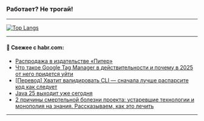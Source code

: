 ### Работает? Не трогай!

---
<!--
#### 🛠️ Technical stack:

![Java](https://img.shields.io/badge/Java-informational?logo=Oracle&style=flat&logoColor=white&color=FF4500)
![Kotlin](https://img.shields.io/badge/Kotlin-informational?logo=Kotlin&style=flat&logoColor=white&color=774D97)
![TS](https://img.shields.io/badge/TypeScript-informational?logo=typeScript&style=flat&logoColor=black&color=017acc)
![Python](https://img.shields.io/badge/Python-informational?logo=Python&style=flat&logoColor=black&color=ffdd54) <br>
![Spring](https://img.shields.io/badge/Spring-informational?logo=Spring&style=flat&logoColor=white&color=6DB33F) 
![SpringBoot](https://img.shields.io/badge/SpringBoot-informational?logo=SpringBoot&style=flat&logoColor=white&color=6DB33F)
![Nest](https://img.shields.io/badge/NestJS-informational?logo=NestJS&style=flat&logoColor=white&color=E0234E) 
![NodeJS](https://img.shields.io/badge/NodeJS-informational?logo=node.js&style=flat&logoColor=white&color=70A760)<br>
![PostgreSQL](https://img.shields.io/badge/PostgreSQL-informational?logo=PostgreSQL&style=flat&logoColor=white&color=DAA520)
![MongoDB](https://img.shields.io/badge/MongoDB-informational?logo=MongoDB&style=flat&logoColor=white&color=870000)
![Apache](https://img.shields.io/badge/Apache-informational?logo=apache&style=flat&logoColor=white&color=f74e28)

___ 
-->

<!--- #### 🛠️ : --->

[![Top Langs](https://github-readme-stats-82jvfl3w3-advtsettinggmailcoms-projects.vercel.app/api/top-langs/?username=zloylis&langs_count=10&hide_title=true&title_color=e6edf3&size_weight=0.5&count_weight=0.5&layout=compact&hide_progress=true&hide_border=true&theme=dracula&hide=css,makefile,cmake)](https://github.com/zloylis)

<!---


####  :octocat:&nbsp;&nbsp; Статистика:

![GitHub stats](https://github-readme-stats-u2qms2cxw-advtsettinggmailcoms-projects.vercel.app/api?username=zloylis&show_icons=true&hide_border=true&theme=dracula&title_color=e6edf3&include_all_commits=true&count_private=true&hide_rank=false&hide_title=true&rank_icon=github)
-->
---

#### 💬 Свежее с habr.com:

<!-- BLOG-POST-LIST:START -->
- [Распродажа в издательстве «Питер»](https://habr.com/ru/companies/piter/articles/947354/?utm_source=habrahabr&utm_medium=rss&utm_campaign=947354)
- [Что такое Google Tag Manager в действительности и почему в 2025 от него придется уйти](https://habr.com/ru/articles/947466/?utm_source=habrahabr&utm_medium=rss&utm_campaign=947466)
- [[Перевод] Хватит валидировать CLI — сначала лучше распарсите код как следует](https://habr.com/ru/articles/947450/?utm_source=habrahabr&utm_medium=rss&utm_campaign=947450)
- [Java 25 выходит уже сегодня](https://habr.com/ru/companies/spring_aio/articles/947420/?utm_source=habrahabr&utm_medium=rss&utm_campaign=947420)
- [2 причины смертельной болезни проекта: устаревшие технологии и монополия на знания. Рассказываем, как это лечить](https://habr.com/ru/companies/surfstudio/articles/947362/?utm_source=habrahabr&utm_medium=rss&utm_campaign=947362)
<!-- BLOG-POST-LIST:END -->

---
